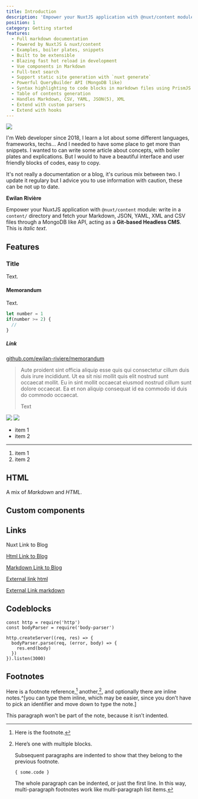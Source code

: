```yaml
---
title: Introduction
description: 'Empower your NuxtJS application with @nuxt/content module: write in a content/ directory and fetch your Markdown, JSON, YAML and CSV files through a MongoDB like API, acting as a Git-based Headless CMS.'
position: 1
category: Getting started
features:
  - Full markdown documentation
  - Powered by NuxtJS & nuxt/content
  - Examples, boiler plates, snippets
  - Built to be extensible
  - Blazing fast hot reload in development
  - Vue components in Markdown
  - Full-text search
  - Support static site generation with `nuxt generate`
  - Powerful QueryBuilder API (MongoDB like)
  - Syntax highlighting to code blocks in markdown files using PrismJS.
  - Table of contents generation
  - Handles Markdown, CSV, YAML, JSON(5), XML
  - Extend with custom parsers
  - Extend with hooks
---
```


<img src="/default.webp" />

I'm Web developer since 2018, I learn a lot about some different languages, frameworks, techs... And I needed to have some place to get more than snippets. I wanted to can write some article about concepts, with boiler plates and explications. But I would to have a beautiful interface and user friendly blocks of codes, easy to copy.

It's not really a documentation or a blog, it's curious mix between two. I update it regulary but I advice you to use information with caution, these can be not up to date.

<content-list :items="features"></content-list>

**Ewilan Rivière**

Empower your NuxtJS application with `@nuxt/content` module: write in a `content/` directory and fetch your Markdown, JSON, YAML, XML and CSV files through a MongoDB like API, acting as a **Git-based Headless CMS**. This is *italic text*.

## Features

### Title

Text.

#### Memorandum

Text.

```js
let number = 1
if(number >= 2) {
  //
}
```

##### Link

[github.com/ewilan-riviere/memorandum](https://github.com/ewilan-riviere/memorandum)

> Aute proident sint officia aliquip esse quis qui consectetur cillum duis duis irure incididunt. Ut ea sit nisi mollit quis elit nostrud sunt occaecat mollit. Eu in sint mollit occaecat eiusmod nostrud cillum sunt dolore occaecat. Ea et non aliquip consequat id ea commodo id duis do commodo occaecat.
>
> Text

<img src="/content/icon.png" />

<img src="/default.webp" />

- item 1
- item 2

---

1. item 1
2. item 2

## HTML

<p><span class="note">A mix of <em>Markdown</em> and <em>HTML</em>.</span></p>

## Custom components

<content-movie-info name="Porco Rosso">
  <template #summary>

Porco Rosso (Japanese: 紅の豚, Hepburn: _Kurenai no Buta_, lit. _Crimson Pig_) is a
1992 Japanese animated comedy-adventure film written and directed by
[Hayao Miyazaki]. It is based on _Hikōtei Jidai_ ("The Age of the Flying Boat"), a
three-part 1989 watercolor manga by Miyazaki.

[Hayao Miyazaki]: https://en.wikipedia.org/wiki/Hayao_Miyazaki

  </template>
</content-movie-info>

## Links

<nuxt-link to="/articles">Nuxt Link to Blog</nuxt-link>

<a href="/articles">Html Link to Blog</a>

[Markdown Link to Blog](/articles)

<a href="https://nuxtjs.org">External link html</a>

[External Link markdown](https://nuxtjs.org)

## Codeblocks

```js{1,3-5}[server.js]
const http = require('http')
const bodyParser = require('body-parser')

http.createServer((req, res) => {
  bodyParser.parse(req, (error, body) => {
    res.end(body)
  })
}).listen(3000)
```

## Footnotes

Here is a footnote reference,[^1]
another,[^longnote],
and optionally there are inline
notes.^[you can type them inline, which may be easier, since you don’t
have to pick an identifier and move down to type the note.]

[^1]: Here is the footnote.

[^longnote]: Here’s one with multiple blocks.

    Subsequent paragraphs are indented to show that they
belong to the previous footnote.

        { some.code }

    The whole paragraph can be indented, or just the first
    line.  In this way, multi-paragraph footnotes work like
    multi-paragraph list items.

This paragraph won’t be part of the note, because it
isn’t indented.
